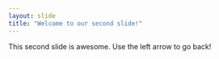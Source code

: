 ```yaml
---
layout: slide
title: "Welcome to our second slide!"
---
```

This second slide is awesome.
Use the left arrow to go back!
